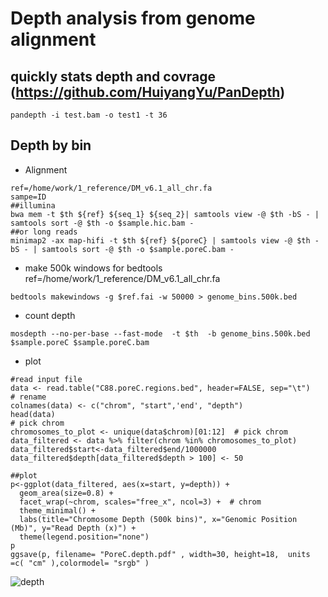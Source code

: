 # Depth analysis from genome alignment

## quickly stats  depth and covrage (https://github.com/HuiyangYu/PanDepth)
```
pandepth -i test.bam -o test1 -t 36
```
## Depth by bin
- Alignment
```
ref=/home/work/1_reference/DM_v6.1_all_chr.fa
sampe=ID
##illumina 
bwa mem -t $th ${ref} ${seq_1} ${seq_2}| samtools view -@ $th -bS - | samtools sort -@ $th -o $sample.hic.bam -
##or long reads
minimap2 -ax map-hifi -t $th ${ref} ${poreC} | samtools view -@ $th -bS - | samtools sort -@ $th -o $sample.poreC.bam -
```
- make 500k windows for bedtools 
ref=/home/work/1_reference/DM_v6.1_all_chr.fa
```
bedtools makewindows -g $ref.fai -w 50000 > genome_bins.500k.bed
```
- count depth
```
mosdepth --no-per-base --fast-mode  -t $th  -b genome_bins.500k.bed  $sample.poreC $sample.poreC.bam
```

- plot
```
#read input file
data <- read.table("C88.poreC.regions.bed", header=FALSE, sep="\t")
# rename
colnames(data) <- c("chrom", "start",'end', "depth")
head(data)
# pick chrom
chromosomes_to_plot <- unique(data$chrom)[01:12]  # pick chrom
data_filtered <- data %>% filter(chrom %in% chromosomes_to_plot)
data_filtered$start<-data_filtered$end/1000000
data_filtered$depth[data_filtered$depth > 100] <- 50

##plot
p<-ggplot(data_filtered, aes(x=start, y=depth)) +
  geom_area(size=0.8) +
  facet_wrap(~chrom, scales="free_x", ncol=3) +  # chrom
  theme_minimal() +
  labs(title="Chromosome Depth (500k bins)", x="Genomic Position (Mb)", y="Read Depth (x)") +
  theme(legend.position="none") 
p
ggsave(p, filename= "PoreC.depth.pdf" , width=30, height=18,  units =c( "cm" ),colormodel= "srgb" )
```
![depth](https://github.com/user-attachments/assets/bfb3b732-dec1-42d0-9940-98964e5159ba)



